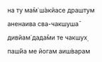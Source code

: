 на ту ма̄м̇ ш́акйасе драшт̣ум

аненаива сва-чакшуша̄

дивйам̇ дада̄ми те чакшух̣

паш́йа ме йогам аиш́варам